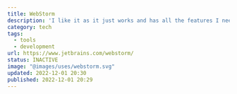 ```yaml
---
title: WebStorm
description: 'I like it as it just works and has all the features I need built-in.'
category: tech
tags:
  - tools
  - development
url: https://www.jetbrains.com/webstorm/
status: INACTIVE
image: "@images/uses/webstorm.svg"
updated: 2022-12-01 20:30
published: 2022-12-01 20:29
---
```

